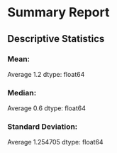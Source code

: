 # Summary Report
## Descriptive Statistics
### Mean:
Average    1.2
dtype: float64
### Median:
Average    0.6
dtype: float64
### Standard Deviation:
Average    1.254705
dtype: float64
